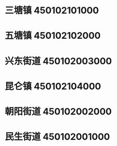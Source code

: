 # 三塘镇 450102101000
# 五塘镇 450102102000
# 兴东街道 450102003000
# 昆仑镇 450102104000
# 朝阳街道 450102002000
# 民生街道 450102001000
